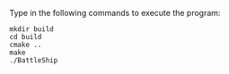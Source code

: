 Type in the following commands to execute the program:
```
mkdir build
cd build 
cmake ..
make
./BattleShip
```
